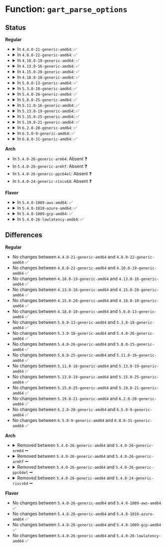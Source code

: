 # Function: <code>gart_parse_options</code>

## Status
<b>Regular</b>
<ul>
<li>
<details>
<summary>In <code>4.4.0-21-generic-amd64</code>: ✅</summary>

```c
void gart_parse_options(char * p)
```

```json
{
  "name": "gart_parse_options",
  "collision_type": "Unique Global",
  "inline_type": "No",
  "funcs": [
    {
      "addr": 18446744071595053191,
      "name": "gart_parse_options",
      "external": true,
      "loc": "arch/x86/kernel/amd_gart_64.c:859",
      "file": "arch/x86/kernel/amd_gart_64.c",
      "inline": "seen, unknown",
      "caller_inline": [],
      "caller_func": [
        "arch/x86/kernel/pci-dma.c:iommu_setup"
      ]
    }
  ],
  "symbols": [
    {
      "addr": 18446744071595053191,
      "name": "gart_parse_options",
      "section": ".init.text",
      "bind": "STB_GLOBAL",
      "size": 385
    }
  ]
}
```
</details>
</li>
<li>
<details>
<summary>In <code>4.8.0-22-generic-amd64</code>: ✅</summary>

```c
void gart_parse_options(char * p)
```

```json
{
  "name": "gart_parse_options",
  "collision_type": "Unique Global",
  "inline_type": "No",
  "funcs": [
    {
      "addr": 18446744071595219018,
      "name": "gart_parse_options",
      "external": true,
      "loc": "arch/x86/kernel/amd_gart_64.c:858",
      "file": "arch/x86/kernel/amd_gart_64.c",
      "inline": "seen, unknown",
      "caller_inline": [],
      "caller_func": [
        "arch/x86/kernel/pci-dma.c:iommu_setup"
      ]
    }
  ],
  "symbols": [
    {
      "addr": 18446744071595219018,
      "name": "gart_parse_options",
      "section": ".init.text",
      "bind": "STB_GLOBAL",
      "size": 385
    }
  ]
}
```
</details>
</li>
<li>
<details>
<summary>In <code>4.10.0-19-generic-amd64</code>: ✅</summary>

```c
void gart_parse_options(char * p)
```

```json
{
  "name": "gart_parse_options",
  "collision_type": "Unique Global",
  "inline_type": "No",
  "funcs": [
    {
      "addr": 18446744071595462102,
      "name": "gart_parse_options",
      "external": true,
      "loc": "arch/x86/kernel/amd_gart_64.c:858",
      "file": "arch/x86/kernel/amd_gart_64.c",
      "inline": "seen, unknown",
      "caller_inline": [],
      "caller_func": [
        "arch/x86/kernel/pci-dma.c:iommu_setup"
      ]
    }
  ],
  "symbols": [
    {
      "addr": 18446744071595462102,
      "name": "gart_parse_options",
      "section": ".init.text",
      "bind": "STB_GLOBAL",
      "size": 384
    }
  ]
}
```
</details>
</li>
<li>
<details>
<summary>In <code>4.13.0-16-generic-amd64</code>: ✅</summary>

```c
void gart_parse_options(char * p)
```

```json
{
  "name": "gart_parse_options",
  "collision_type": "Unique Global",
  "inline_type": "No",
  "funcs": [
    {
      "addr": 18446744071596383291,
      "name": "gart_parse_options",
      "external": true,
      "loc": "arch/x86/kernel/amd_gart_64.c:860",
      "file": "arch/x86/kernel/amd_gart_64.c",
      "inline": "seen, unknown",
      "caller_inline": [],
      "caller_func": []
    }
  ],
  "symbols": [
    {
      "addr": 18446744071596383291,
      "name": "gart_parse_options",
      "section": ".init.text",
      "bind": "STB_GLOBAL",
      "size": 389
    }
  ]
}
```
</details>
</li>
<li>
<details>
<summary>In <code>4.15.0-20-generic-amd64</code>: ✅</summary>

```c
void gart_parse_options(char * p)
```

```json
{
  "name": "gart_parse_options",
  "collision_type": "Unique Global",
  "inline_type": "No",
  "funcs": [
    {
      "addr": 18446744071602701802,
      "name": "gart_parse_options",
      "external": true,
      "loc": "arch/x86/kernel/amd_gart_64.c:860",
      "file": "arch/x86/kernel/amd_gart_64.c",
      "inline": "seen, unknown",
      "caller_inline": [],
      "caller_func": []
    }
  ],
  "symbols": [
    {
      "addr": 18446744071602701802,
      "name": "gart_parse_options",
      "section": ".init.text",
      "bind": "STB_GLOBAL",
      "size": 389
    }
  ]
}
```
</details>
</li>
<li>
<details>
<summary>In <code>4.18.0-10-generic-amd64</code>: ✅</summary>

```c
void gart_parse_options(char * p)
```

```json
{
  "name": "gart_parse_options",
  "collision_type": "Unique Global",
  "inline_type": "No",
  "funcs": [
    {
      "addr": 18446744071602874374,
      "name": "gart_parse_options",
      "external": true,
      "loc": "arch/x86/kernel/amd_gart_64.c:852",
      "file": "arch/x86/kernel/amd_gart_64.c",
      "inline": "seen, unknown",
      "caller_inline": [],
      "caller_func": [
        "arch/x86/kernel/pci-dma.c:iommu_setup"
      ]
    }
  ],
  "symbols": [
    {
      "addr": 18446744071602874374,
      "name": "gart_parse_options",
      "section": ".init.text",
      "bind": "STB_GLOBAL",
      "size": 389
    }
  ]
}
```
</details>
</li>
<li>
<details>
<summary>In <code>5.0.0-13-generic-amd64</code>: ✅</summary>

```c
void gart_parse_options(char * p)
```

```json
{
  "name": "gart_parse_options",
  "collision_type": "Unique Global",
  "inline_type": "No",
  "funcs": [
    {
      "addr": 18446744071604671663,
      "name": "gart_parse_options",
      "external": true,
      "loc": "arch/x86/kernel/amd_gart_64.c:819",
      "file": "arch/x86/kernel/amd_gart_64.c",
      "inline": "seen, unknown",
      "caller_inline": [],
      "caller_func": [
        "arch/x86/kernel/pci-dma.c:iommu_setup"
      ]
    }
  ],
  "symbols": [
    {
      "addr": 18446744071604671663,
      "name": "gart_parse_options",
      "section": ".init.text",
      "bind": "STB_GLOBAL",
      "size": 389
    }
  ]
}
```
</details>
</li>
<li>
<details>
<summary>In <code>5.3.0-18-generic-amd64</code>: ✅</summary>

```c
void gart_parse_options(char * p)
```

```json
{
  "name": "gart_parse_options",
  "collision_type": "Unique Global",
  "inline_type": "No",
  "funcs": [
    {
      "addr": 18446744071604770610,
      "name": "gart_parse_options",
      "external": true,
      "loc": "arch/x86/kernel/amd_gart_64.c:813",
      "file": "arch/x86/kernel/amd_gart_64.c",
      "inline": "seen, unknown",
      "caller_inline": [],
      "caller_func": [
        "arch/x86/kernel/pci-dma.c:iommu_setup"
      ]
    }
  ],
  "symbols": [
    {
      "addr": 18446744071604770610,
      "name": "gart_parse_options",
      "section": ".init.text",
      "bind": "STB_GLOBAL",
      "size": 389
    }
  ]
}
```
</details>
</li>
<li>
<details>
<summary>In <code>5.4.0-26-generic-amd64</code>: ✅</summary>

```c
void gart_parse_options(char * p)
```

```json
{
  "name": "gart_parse_options",
  "collision_type": "Unique Global",
  "inline_type": "No",
  "funcs": [
    {
      "addr": 18446744071604796448,
      "name": "gart_parse_options",
      "external": true,
      "loc": "arch/x86/kernel/amd_gart_64.c:816",
      "file": "arch/x86/kernel/amd_gart_64.c",
      "inline": "seen, unknown",
      "caller_inline": [],
      "caller_func": [
        "arch/x86/kernel/pci-dma.c:iommu_setup"
      ]
    }
  ],
  "symbols": [
    {
      "addr": 18446744071604796448,
      "name": "gart_parse_options",
      "section": ".init.text",
      "bind": "STB_GLOBAL",
      "size": 389
    }
  ]
}
```
</details>
</li>
<li>
<details>
<summary>In <code>5.8.0-25-generic-amd64</code>: ✅</summary>

```c
void gart_parse_options(char * p)
```

```json
{
  "name": "gart_parse_options",
  "collision_type": "Unique Global",
  "inline_type": "No",
  "funcs": [
    {
      "addr": 18446744071609139407,
      "name": "gart_parse_options",
      "external": true,
      "loc": "arch/x86/kernel/amd_gart_64.c:814",
      "file": "arch/x86/kernel/amd_gart_64.c",
      "inline": "seen, unknown",
      "caller_inline": [],
      "caller_func": [
        "arch/x86/kernel/pci-dma.c:iommu_setup"
      ]
    }
  ],
  "symbols": [
    {
      "addr": 18446744071609139407,
      "name": "gart_parse_options",
      "section": ".init.text",
      "bind": "STB_GLOBAL",
      "size": 389
    }
  ]
}
```
</details>
</li>
<li>
<details>
<summary>In <code>5.11.0-16-generic-amd64</code>: ✅</summary>

```c
void gart_parse_options(char * p)
```

```json
{
  "name": "gart_parse_options",
  "collision_type": "Unique Global",
  "inline_type": "No",
  "funcs": [
    {
      "addr": 18446744071612209447,
      "name": "gart_parse_options",
      "external": true,
      "loc": "arch/x86/kernel/amd_gart_64.c:816",
      "file": "arch/x86/kernel/amd_gart_64.c",
      "inline": "seen, unknown",
      "caller_inline": [],
      "caller_func": [
        "arch/x86/kernel/pci-dma.c:iommu_setup"
      ]
    }
  ],
  "symbols": [
    {
      "addr": 18446744071612209447,
      "name": "gart_parse_options",
      "section": ".init.text",
      "bind": "STB_GLOBAL",
      "size": 389
    }
  ]
}
```
</details>
</li>
<li>
<details>
<summary>In <code>5.13.0-19-generic-amd64</code>: ✅</summary>

```c
void gart_parse_options(char * p)
```

```json
{
  "name": "gart_parse_options",
  "collision_type": "Unique Global",
  "inline_type": "No",
  "funcs": [
    {
      "addr": 18446744071614350812,
      "name": "gart_parse_options",
      "external": true,
      "loc": "arch/x86/kernel/amd_gart_64.c:816",
      "file": "arch/x86/kernel/amd_gart_64.c",
      "inline": "seen, unknown",
      "caller_inline": [],
      "caller_func": [
        "arch/x86/kernel/pci-dma.c:iommu_setup"
      ]
    }
  ],
  "symbols": [
    {
      "addr": 18446744071614350812,
      "name": "gart_parse_options",
      "section": ".init.text",
      "bind": "STB_GLOBAL",
      "size": 389
    }
  ]
}
```
</details>
</li>
<li>
<details>
<summary>In <code>5.15.0-25-generic-amd64</code>: ✅</summary>

```c
void gart_parse_options(char * p)
```

```json
{
  "name": "gart_parse_options",
  "collision_type": "Unique Global",
  "inline_type": "No",
  "funcs": [
    {
      "addr": 18446744071615280786,
      "name": "gart_parse_options",
      "external": true,
      "loc": "arch/x86/kernel/amd_gart_64.c:816",
      "file": "arch/x86/kernel/amd_gart_64.c",
      "inline": "seen, unknown",
      "caller_inline": [],
      "caller_func": [
        "arch/x86/kernel/pci-dma.c:iommu_setup"
      ]
    }
  ],
  "symbols": [
    {
      "addr": 18446744071615280786,
      "name": "gart_parse_options",
      "section": ".init.text",
      "bind": "STB_GLOBAL",
      "size": 389
    }
  ]
}
```
</details>
</li>
<li>
<details>
<summary>In <code>5.19.0-21-generic-amd64</code>: ✅</summary>

```c
void gart_parse_options(char * p)
```

```json
{
  "name": "gart_parse_options",
  "collision_type": "Unique Global",
  "inline_type": "No",
  "funcs": [
    {
      "addr": 18446744071617059705,
      "name": "gart_parse_options",
      "external": true,
      "loc": "arch/x86/kernel/amd_gart_64.c:814",
      "file": "arch/x86/kernel/amd_gart_64.c",
      "inline": "seen, unknown",
      "caller_inline": [],
      "caller_func": [
        "arch/x86/kernel/pci-dma.c:iommu_setup"
      ]
    }
  ],
  "symbols": [
    {
      "addr": 18446744071617059705,
      "name": "gart_parse_options",
      "section": ".init.text",
      "bind": "STB_GLOBAL",
      "size": 404
    }
  ]
}
```
</details>
</li>
<li>
<details>
<summary>In <code>6.2.0-20-generic-amd64</code>: ✅</summary>

```c
void gart_parse_options(char * p)
```

```json
{
  "name": "gart_parse_options",
  "collision_type": "Unique Global",
  "inline_type": "No",
  "funcs": [
    {
      "addr": 18446744071627706080,
      "name": "gart_parse_options",
      "external": true,
      "loc": "arch/x86/kernel/amd_gart_64.c:814",
      "file": "arch/x86/kernel/amd_gart_64.c",
      "inline": "seen, unknown",
      "caller_inline": [],
      "caller_func": [
        "arch/x86/kernel/pci-dma.c:iommu_setup"
      ]
    }
  ],
  "symbols": [
    {
      "addr": 18446744071627706080,
      "name": "gart_parse_options",
      "section": ".init.text",
      "bind": "STB_GLOBAL",
      "size": 421
    }
  ]
}
```
</details>
</li>
<li>
<details>
<summary>In <code>6.5.0-9-generic-amd64</code>: ✅</summary>

```c
void gart_parse_options(char * p)
```

```json
{
  "name": "gart_parse_options",
  "collision_type": "Unique Global",
  "inline_type": "No",
  "funcs": [
    {
      "addr": 18446744071619463424,
      "name": "gart_parse_options",
      "external": true,
      "loc": "arch/x86/kernel/amd_gart_64.c:814",
      "file": "arch/x86/kernel/amd_gart_64.c",
      "inline": "seen, unknown",
      "caller_inline": [],
      "caller_func": [
        "arch/x86/kernel/pci-dma.c:iommu_setup"
      ]
    }
  ],
  "symbols": [
    {
      "addr": 18446744071619463424,
      "name": "gart_parse_options",
      "section": ".init.text",
      "bind": "STB_GLOBAL",
      "size": 421
    }
  ]
}
```
</details>
</li>
<li>
<details>
<summary>In <code>6.8.0-31-generic-amd64</code>: ✅</summary>

```c
void gart_parse_options(char * p)
```

```json
{
  "name": "gart_parse_options",
  "collision_type": "Unique Global",
  "inline_type": "No",
  "funcs": [
    {
      "addr": 18446744071621759936,
      "name": "gart_parse_options",
      "external": true,
      "loc": "arch/x86/kernel/amd_gart_64.c:814",
      "file": "arch/x86/kernel/amd_gart_64.c",
      "inline": "seen, unknown",
      "caller_inline": [],
      "caller_func": [
        "arch/x86/kernel/pci-dma.c:iommu_setup"
      ]
    }
  ],
  "symbols": [
    {
      "addr": 18446744071621759936,
      "name": "gart_parse_options",
      "section": ".init.text",
      "bind": "STB_GLOBAL",
      "size": 421
    }
  ]
}
```
</details>
</li>
</ul>
<b>Arch</b>
<ul>
<li>
In <code>5.4.0-26-generic-arm64</code>: Absent ❓
</li>
<li>
In <code>5.4.0-26-generic-armhf</code>: Absent ❓
</li>
<li>
In <code>5.4.0-26-generic-ppc64el</code>: Absent ❓
</li>
<li>
In <code>5.4.0-24-generic-riscv64</code>: Absent ❓
</li>
</ul>
<b>Flavor</b>
<ul>
<li>
<details>
<summary>In <code>5.4.0-1009-aws-amd64</code>: ✅</summary>

```c
void gart_parse_options(char * p)
```

```json
{
  "name": "gart_parse_options",
  "collision_type": "Unique Global",
  "inline_type": "No",
  "funcs": [
    {
      "addr": 18446744071604710390,
      "name": "gart_parse_options",
      "external": true,
      "loc": "arch/x86/kernel/amd_gart_64.c:816",
      "file": "arch/x86/kernel/amd_gart_64.c",
      "inline": "seen, unknown",
      "caller_inline": [],
      "caller_func": [
        "arch/x86/kernel/pci-dma.c:iommu_setup"
      ]
    }
  ],
  "symbols": [
    {
      "addr": 18446744071604710390,
      "name": "gart_parse_options",
      "section": ".init.text",
      "bind": "STB_GLOBAL",
      "size": 389
    }
  ]
}
```
</details>
</li>
<li>
<details>
<summary>In <code>5.4.0-1010-azure-amd64</code>: ✅</summary>

```c
void gart_parse_options(char * p)
```

```json
{
  "name": "gart_parse_options",
  "collision_type": "Unique Global",
  "inline_type": "No",
  "funcs": [
    {
      "addr": 18446744071604678338,
      "name": "gart_parse_options",
      "external": true,
      "loc": "arch/x86/kernel/amd_gart_64.c:816",
      "file": "arch/x86/kernel/amd_gart_64.c",
      "inline": "seen, unknown",
      "caller_inline": [],
      "caller_func": [
        "arch/x86/kernel/pci-dma.c:iommu_setup"
      ]
    }
  ],
  "symbols": [
    {
      "addr": 18446744071604678338,
      "name": "gart_parse_options",
      "section": ".init.text",
      "bind": "STB_GLOBAL",
      "size": 389
    }
  ]
}
```
</details>
</li>
<li>
<details>
<summary>In <code>5.4.0-1009-gcp-amd64</code>: ✅</summary>

```c
void gart_parse_options(char * p)
```

```json
{
  "name": "gart_parse_options",
  "collision_type": "Unique Global",
  "inline_type": "No",
  "funcs": [
    {
      "addr": 18446744071604787957,
      "name": "gart_parse_options",
      "external": true,
      "loc": "arch/x86/kernel/amd_gart_64.c:816",
      "file": "arch/x86/kernel/amd_gart_64.c",
      "inline": "seen, unknown",
      "caller_inline": [],
      "caller_func": [
        "arch/x86/kernel/pci-dma.c:iommu_setup"
      ]
    }
  ],
  "symbols": [
    {
      "addr": 18446744071604787957,
      "name": "gart_parse_options",
      "section": ".init.text",
      "bind": "STB_GLOBAL",
      "size": 389
    }
  ]
}
```
</details>
</li>
<li>
<details>
<summary>In <code>5.4.0-26-lowlatency-amd64</code>: ✅</summary>

```c
void gart_parse_options(char * p)
```

```json
{
  "name": "gart_parse_options",
  "collision_type": "Unique Global",
  "inline_type": "No",
  "funcs": [
    {
      "addr": 18446744071604800578,
      "name": "gart_parse_options",
      "external": true,
      "loc": "arch/x86/kernel/amd_gart_64.c:816",
      "file": "arch/x86/kernel/amd_gart_64.c",
      "inline": "seen, unknown",
      "caller_inline": [],
      "caller_func": [
        "arch/x86/kernel/pci-dma.c:iommu_setup"
      ]
    }
  ],
  "symbols": [
    {
      "addr": 18446744071604800578,
      "name": "gart_parse_options",
      "section": ".init.text",
      "bind": "STB_GLOBAL",
      "size": 389
    }
  ]
}
```
</details>
</li>
</ul>

## Differences
<b>Regular</b>
<ul>
<li>
No changes between <code>4.4.0-21-generic-amd64</code> and <code>4.8.0-22-generic-amd64</code> ✅
</li>
<li>
No changes between <code>4.8.0-22-generic-amd64</code> and <code>4.10.0-19-generic-amd64</code> ✅
</li>
<li>
No changes between <code>4.10.0-19-generic-amd64</code> and <code>4.13.0-16-generic-amd64</code> ✅
</li>
<li>
No changes between <code>4.13.0-16-generic-amd64</code> and <code>4.15.0-20-generic-amd64</code> ✅
</li>
<li>
No changes between <code>4.15.0-20-generic-amd64</code> and <code>4.18.0-10-generic-amd64</code> ✅
</li>
<li>
No changes between <code>4.18.0-10-generic-amd64</code> and <code>5.0.0-13-generic-amd64</code> ✅
</li>
<li>
No changes between <code>5.0.0-13-generic-amd64</code> and <code>5.3.0-18-generic-amd64</code> ✅
</li>
<li>
No changes between <code>5.3.0-18-generic-amd64</code> and <code>5.4.0-26-generic-amd64</code> ✅
</li>
<li>
No changes between <code>5.4.0-26-generic-amd64</code> and <code>5.8.0-25-generic-amd64</code> ✅
</li>
<li>
No changes between <code>5.8.0-25-generic-amd64</code> and <code>5.11.0-16-generic-amd64</code> ✅
</li>
<li>
No changes between <code>5.11.0-16-generic-amd64</code> and <code>5.13.0-19-generic-amd64</code> ✅
</li>
<li>
No changes between <code>5.13.0-19-generic-amd64</code> and <code>5.15.0-25-generic-amd64</code> ✅
</li>
<li>
No changes between <code>5.15.0-25-generic-amd64</code> and <code>5.19.0-21-generic-amd64</code> ✅
</li>
<li>
No changes between <code>5.19.0-21-generic-amd64</code> and <code>6.2.0-20-generic-amd64</code> ✅
</li>
<li>
No changes between <code>6.2.0-20-generic-amd64</code> and <code>6.5.0-9-generic-amd64</code> ✅
</li>
<li>
No changes between <code>6.5.0-9-generic-amd64</code> and <code>6.8.0-31-generic-amd64</code> ✅
</li>
</ul>
<b>Arch</b>
<ul>
<li>
<details>
<summary>Removed between <code>5.4.0-26-generic-amd64</code> and <code>5.4.0-26-generic-arm64</code> ➖</summary>

```c
void gart_parse_options(char * p)
```
</details>
</li>
<li>
<details>
<summary>Removed between <code>5.4.0-26-generic-amd64</code> and <code>5.4.0-26-generic-armhf</code> ➖</summary>

```c
void gart_parse_options(char * p)
```
</details>
</li>
<li>
<details>
<summary>Removed between <code>5.4.0-26-generic-amd64</code> and <code>5.4.0-26-generic-ppc64el</code> ➖</summary>

```c
void gart_parse_options(char * p)
```
</details>
</li>
<li>
<details>
<summary>Removed between <code>5.4.0-26-generic-amd64</code> and <code>5.4.0-24-generic-riscv64</code> ➖</summary>

```c
void gart_parse_options(char * p)
```
</details>
</li>
</ul>
<b>Flavor</b>
<ul>
<li>
No changes between <code>5.4.0-26-generic-amd64</code> and <code>5.4.0-1009-aws-amd64</code> ✅
</li>
<li>
No changes between <code>5.4.0-26-generic-amd64</code> and <code>5.4.0-1010-azure-amd64</code> ✅
</li>
<li>
No changes between <code>5.4.0-26-generic-amd64</code> and <code>5.4.0-1009-gcp-amd64</code> ✅
</li>
<li>
No changes between <code>5.4.0-26-generic-amd64</code> and <code>5.4.0-26-lowlatency-amd64</code> ✅
</li>
</ul>
